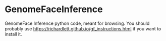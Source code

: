 # GenomeFaceInference
GenomeFace Inference  python code, meant for browsing. You should probably use https://richardlett.github.io/gf_instructions.html if you want to install it.
